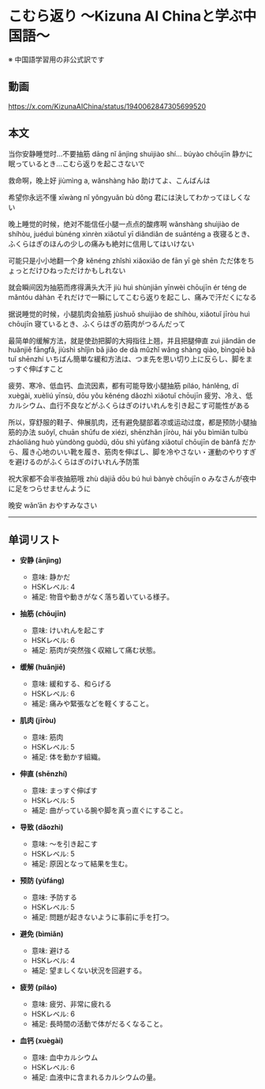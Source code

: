 # こむら返り 〜Kizuna AI Chinaと学ぶ中国語〜
※ 中国語学習用の非公式訳です

## 動画
https://x.com/KizunaAIChina/status/1940062847305699520

## 本文

当你安静睡觉时…不要抽筋
dāng nǐ ānjìng shuìjiào shí… búyào chōujīn
静かに眠っているとき…こむら返りを起こさないで

救命啊，晚上好
jiùmìng a, wǎnshàng hǎo
助けてよ、こんばんは

希望你永远不懂
xīwàng nǐ yǒngyuǎn bù dǒng
君には決してわかってほしくない

晚上睡觉的时候，绝对不能信任小腿一点点的酸疼啊
wǎnshàng shuìjiào de shíhòu, juéduì bùnéng xìnrèn xiǎotuǐ yī diǎndiǎn de suānténg a
夜寝るとき、ふくらはぎのほんの少しの痛みも絶対に信用してはいけない

可能只是小小地翻一个身
kěnéng zhǐshì xiǎoxiǎo de fān yī gè shēn
ただ体をちょっとだけひねっただけかもしれない

就会瞬间因为抽筋而疼得满头大汗
jiù huì shùnjiān yīnwèi chōujīn ér téng de mǎntóu dàhàn
それだけで一瞬にしてこむら返りを起こし、痛みで汗だくになる

据说睡觉的时候，小腿肌肉会抽筋
jùshuō shuìjiào de shíhòu, xiǎotuǐ jīròu huì chōujīn
寝ているとき、ふくらはぎの筋肉がつるんだって

最简单的缓解方法，就是使劲把脚的大拇指往上翘，并且把腿伸直
zuì jiǎndān de huǎnjiě fāngfǎ, jiùshì shǐjìn bǎ jiǎo de dà mǔzhǐ wǎng shàng qiào, bìngqiě bǎ tuǐ shēnzhí
いちばん簡単な緩和方法は、つま先を思い切り上に反らし、脚をまっすぐ伸ばすこと

疲劳、寒冷、低血钙、血流因素，都有可能导致小腿抽筋
píláo, hánlěng, dī xuègài, xuèliú yīnsù, dōu yǒu kěnéng dǎozhì xiǎotuǐ chōujīn
疲労、冷え、低カルシウム、血行不良などがふくらはぎのけいれんを引き起こす可能性がある

所以，穿舒服的鞋子、伸展肌肉，还有避免腿部着凉或运动过度，都是预防小腿抽筋的办法
suǒyǐ, chuān shūfu de xiézi, shēnzhǎn jīròu, hái yǒu bìmiǎn tuǐbù zháoliáng huò yùndòng guòdù, dōu shì yùfáng xiǎotuǐ chōujīn de bànfǎ
だから、履き心地のいい靴を履き、筋肉を伸ばし、脚を冷やさない・運動のやりすぎを避けるのがふくらはぎのけいれん予防策

祝大家都不会半夜抽筋哦
zhù dàjiā dōu bú huì bànyè chōujīn o
みなさんが夜中に足をつらせませんように

晚安
wǎn’ān
おやすみなさい

---

## 单词リスト

* **安静 (ānjìng)**

  * 意味: 静かだ
  * HSKレベル: 4
  * 補足: 物音や動きがなく落ち着いている様子。

* **抽筋 (chōujīn)**

  * 意味: けいれんを起こす
  * HSKレベル: 6
  * 補足: 筋肉が突然強く収縮して痛む状態。

* **缓解 (huǎnjiě)**

  * 意味: 緩和する、和らげる
  * HSKレベル: 6
  * 補足: 痛みや緊張などを軽くすること。

* **肌肉 (jīròu)**

  * 意味: 筋肉
  * HSKレベル: 5
  * 補足: 体を動かす組織。

* **伸直 (shēnzhí)**

  * 意味: まっすぐ伸ばす
  * HSKレベル: 5
  * 補足: 曲がっている腕や脚を真っ直ぐにすること。

* **导致 (dǎozhì)**

  * 意味: ～を引き起こす
  * HSKレベル: 5
  * 補足: 原因となって結果を生む。

* **预防 (yùfáng)**

  * 意味: 予防する
  * HSKレベル: 5
  * 補足: 問題が起きないように事前に手を打つ。

* **避免 (bìmiǎn)**

  * 意味: 避ける
  * HSKレベル: 4
  * 補足: 望ましくない状況を回避する。

* **疲劳 (píláo)**

  * 意味: 疲労、非常に疲れる
  * HSKレベル: 6
  * 補足: 長時間の活動で体がだるくなること。

* **血钙 (xuègài)**

  * 意味: 血中カルシウム
  * HSKレベル: 6
  * 補足: 血液中に含まれるカルシウムの量。
